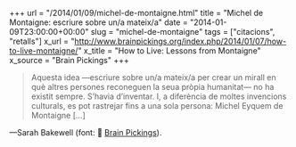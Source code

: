 +++
url = "/2014/01/09/michel-de-montaigne.html"
title = "Michel de Montaigne: escriure sobre un/a mateix/a"
date = "2014-01-09T23:00:00+00:00"
slug = "michel-de-montaigne"
tags = ["citacions", "retalls"]
x_url = "http://www.brainpickings.org/index.php/2014/01/07/how-to-live-montaigne/"
x_title = "How to Live: Lessons from Montaigne"
x_source = "Brain Pickings"
+++

> Aquesta idea —escriure sobre un/a mateix/a per crear un mirall en què altres persones reconeguen la seua pròpia humanitat— no ha existit sempre. S’havia d’inventar. I, a diferència de moltes invencions culturals, es pot rastrejar fins a una sola persona: Michel Eyquem de Montaigne […]

—Sarah Bakewell (font: 📎 [Brain Pickings](http://www.brainpickings.org/index.php/2014/01/07/how-to-live-montaigne/)).

